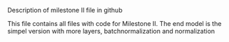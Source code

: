 Description of milestone II file in github

This file contains all files with code for Milestone II. 
The end model is the simpel version with more layers, batchnormalization and normalization
